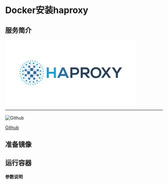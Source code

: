 # **Docker安装haproxy** #
## 服务简介 ##

 <img src="./../images/haproxy.png" width = "420" alt="Github" align=center />

* * *

 <img src="https://github.com/favicon.ico" width = "20" alt="Github" align=center />
 
[ Github ](https://github.com/haproxy/haproxy)
## 准备镜像 ##
## 运行容器 ##
#### 参数说明 ####